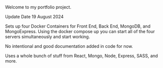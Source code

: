 Welcome to my portfolio project. 

Update Date 19 August 2024

Sets up four Docker Containers for Front End, Back End, MongoDB, and MongoExpress.
Using the docker compose up you can start all of the four servers simultaneously and start working. 

No intentional and good documentation added in code for now. 

Uses a whole bunch of stuff from React, Mongo, Node, Express, SASS, and more. 
